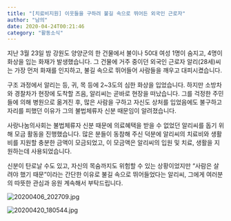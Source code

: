 ```yaml
---
title: "[치료비지원] 이웃들을 구하려 불길 속으로 뛰어든 외국인 근로자"
author: "남의"
date: 2020-04-24T00:21:46
category: "활동소식"
---
```


지난 3월 23일 밤 강원도 양양군의 한 건물에서 불이나 50대 여성 1명이 숨지고, 4명이  화상을 입는 화재가 발생했습니다. 그 건물에 거주 중이던 외국인 근로자 알리(28세)씨는 가장 먼저 화재를 인지하고, 불길 속으로 뛰어들어 사람들을 깨우고 대피시켰습니다.

구조 과정에서 알리는 등, 귀, 목 등에 2~3도의 심한 화상을 입었습니다. 하지만 소방차와 경찰차가 현장에 도착할 즈음, 알리씨는 곧바로 현장을 떠났습니다. 그를 걱정한 주민들에 의해 병원으로 옮겨진 후, 많은 사람을 구하고 자신도 상처를 입었음에도 불구하고 자리를 피했던 이유가 그의 불법체류자 신분 때문임이 알려졌습니다.

사랑나눔의사회는 불법체류자 신분 때문에 의료혜택을 받을 수 없었던 알리씨를 돕기 위해 모금 활동을 진행했습니다. 많은 분들이 동참해 주신 덕분에 알리씨의 치료비와 생활비를 지원할 충분한 금액이 모금되었고, 이 모금액은 알리씨의 입원 및 치료, 생활을 지원하는데 사용되었습니다.

신분이 탄로날 수도 있고, 자신의 목숨까지도 위험할 수 있는 상황이었지만 “사람은 살려야 했기 때문”이라는 간단한 이유로 불길 속으로 뛰어들었다는 알리씨, 그에게 여러분의 따뜻한 관심과 응원 계속해서 부탁드립니다.

![20200406_202709.jpg](/files/attach/images/2318/576/034/be7cd9ea013534dcc02da8b3bf9efc30.jpg)

![20200420_180544.jpg](/files/attach/images/2318/576/034/37f2bed67819af48f38205a8aa026c30.jpg)
